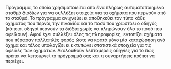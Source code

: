 Πρόγραμμα, το οποίο χρησιμοποιείται από ένα πλήρως αυτοματοποιημένο σταθμό διοδίων για να συλλέξει στοιχεία για τα οχήματα που περνούν από το σταθμό. Το πρόγραμμα ανιχνεύει κι
αποθηκεύει τον τύπο κάθε οχήματος που περνά, την πινακίδα και το ποσό που χρωστάει ο οδηγός (κάποιοι οδηγοί περνούν τα διόδια χωρίς να πληρώνουν όλο το ποσό που οφείλουν). Αφού έχει συλλέξει όλες τις
πληροφορίες, εντοπίζει οχήματα που πέρασαν πολλαπλές φορές ώστε να κρατά μόνο μία καταχώρηση ανά όχημα και τέλος υπολογίζει κι εκτυπώνει στατιστικά στοιχεία για τις οφειλές των οχημάτων.
Ακολουθούν λεπτομερείς οδηγίες για το πώς πρέπει να λειτουργεί το πρόγραμμά σας και τι συναρτήσεις πρέπει να περιέχει.
